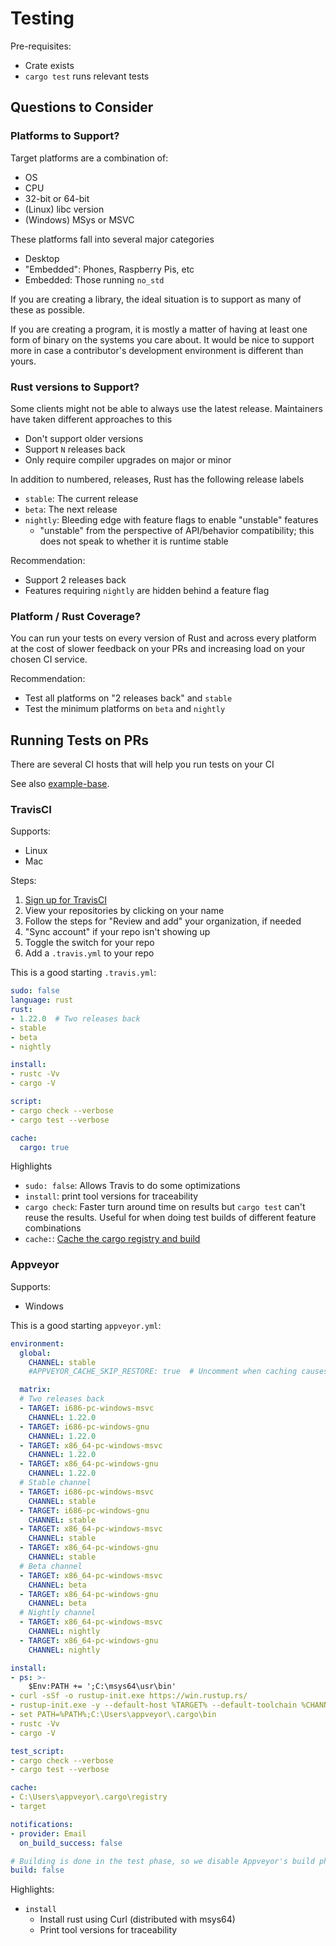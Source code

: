 # Testing

Pre-requisites:
- Crate exists
- `cargo test` runs relevant tests

## Questions to Consider

### Platforms to Support?

Target platforms are a combination of:
- OS
- CPU
- 32-bit or 64-bit
- (Linux) libc version
- (Windows) MSys or MSVC

These platforms fall into several major categories
- Desktop
- "Embedded": Phones, Raspberry Pis, etc
- Embedded: Those running `no_std`

If you are creating a library, the ideal situation is to support as many of these as possible.

If you are creating a program, it is mostly a matter of having at least one
form of binary on the systems you care about.  It would be nice to support more
in case a contributor's development environment is different than yours.

### Rust versions to Support?

Some clients might not be able to always use the latest release.  Maintainers have taken different approaches to this
- Don't support older versions
- Support `N` releases back
- Only require compiler upgrades on major or minor

In addition to numbered, releases, Rust has the following release labels
- `stable`: The current release
- `beta`: The next release
- `nightly`: Bleeding edge with feature flags to enable "unstable" features
  - "unstable" from the perspective of API/behavior compatibility; this does not speak to whether it is runtime stable

Recommendation:
- Support 2 releases back
- Features requiring `nightly` are hidden behind a feature flag

### Platform / Rust Coverage?

You can run your tests on every version of Rust and across every platform at
the cost of slower feedback on your PRs and increasing load on your chosen CI
service.

Recommendation:
- Test all platforms on "2 releases back" and `stable`
- Test the minimum platforms on `beta` and `nightly`

## Running Tests on PRs

There are several CI hosts that will help you run tests on your CI

See also [example-base][example-base].

[example-base]: https://github.com/crate-ci/example-base

### TravisCI

Supports:
- Linux
- Mac

Steps:
1. [Sign up for TravisCI](https://travis-ci.org/)
2. View your repositories by clicking on your name
3. Follow the steps for "Review and add" your organization, if needed
4. "Sync account" if your repo isn't showing up
5. Toggle the switch for your repo
6. Add a `.travis.yml` to your repo

This is a good starting `.travis.yml`:
```yml
sudo: false
language: rust
rust:
- 1.22.0  # Two releases back
- stable
- beta
- nightly

install:
- rustc -Vv
- cargo -V

script:
- cargo check --verbose
- cargo test --verbose

cache:
  cargo: true
```

Highlights
- `sudo: false`: Allows Travis to do some optimizations
- `install`: print tool versions for traceability
- `cargo check`: Faster turn around time on results but `cargo test` can't
  reuse the results.  Useful for when doing test builds of different feature
  combinations
- `cache:`: [Cache the cargo registry and build][travis-cache]

[travis-cache]: https://docs.travis-ci.com/user/caching/#Rust-Cargo-cache

### Appveyor

Supports:
- Windows

This is a good starting `appveyor.yml`:
```yml
environment:
  global:
    CHANNEL: stable
    #APPVEYOR_CACHE_SKIP_RESTORE: true  # Uncomment when caching causes problems

  matrix:
  # Two releases back
  - TARGET: i686-pc-windows-msvc
    CHANNEL: 1.22.0
  - TARGET: i686-pc-windows-gnu
    CHANNEL: 1.22.0
  - TARGET: x86_64-pc-windows-msvc
    CHANNEL: 1.22.0
  - TARGET: x86_64-pc-windows-gnu
    CHANNEL: 1.22.0
  # Stable channel
  - TARGET: i686-pc-windows-msvc
    CHANNEL: stable
  - TARGET: i686-pc-windows-gnu
    CHANNEL: stable
  - TARGET: x86_64-pc-windows-msvc
    CHANNEL: stable
  - TARGET: x86_64-pc-windows-gnu
    CHANNEL: stable
  # Beta channel
  - TARGET: x86_64-pc-windows-msvc
    CHANNEL: beta
  - TARGET: x86_64-pc-windows-gnu
    CHANNEL: beta
  # Nightly channel
  - TARGET: x86_64-pc-windows-msvc
    CHANNEL: nightly
  - TARGET: x86_64-pc-windows-gnu
    CHANNEL: nightly

install:
- ps: >-
    $Env:PATH += ';C:\msys64\usr\bin'
- curl -sSf -o rustup-init.exe https://win.rustup.rs/
- rustup-init.exe -y --default-host %TARGET% --default-toolchain %CHANNEL%
- set PATH=%PATH%;C:\Users\appveyor\.cargo\bin
- rustc -Vv
- cargo -V

test_script:
- cargo check --verbose
- cargo test --verbose

cache:
- C:\Users\appveyor\.cargo\registry
- target

notifications:
- provider: Email
  on_build_success: false

# Building is done in the test phase, so we disable Appveyor's build phase.
build: false
```

Highlights:
- `install`
  - Install rust using Curl (distributed with msys64)
  - Print tool versions for traceability
